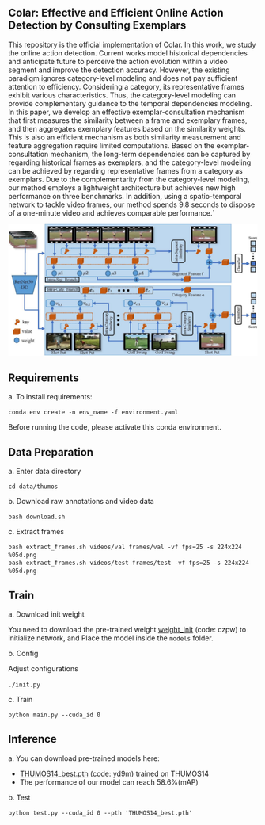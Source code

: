 ## Colar: Effective and Efficient Online Action Detection by Consulting Exemplars

This repository is the official implementation of Colar. In this work, we study the online action detection. Current works model historical dependencies and anticipate future to perceive the action evolution within a video segment and improve the detection accuracy. However, the existing paradigm ignores category-level modeling and does not pay sufficient attention to efficiency. Considering a category, its representative frames exhibit various characteristics. Thus, the category-level modeling can provide complementary guidance to the temporal dependencies modeling. In this paper, we develop an effective exemplar-consultation mechanism that first measures the similarity between a frame and exemplary frames, and then aggregates exemplary features based on the similarity weights. This is also an efficient mechanism as both similarity measurement and feature aggregation require limited computations. Based on the exemplar-consultation mechanism, the long-term dependencies can be captured by regarding historical frames as exemplars, and the category-level modeling can be achieved by regarding representative frames from a category as exemplars. Due to the complementarity from the category-level modeling, our method employs a lightweight architecture but achieves new high performance on three benchmarks. In addition, using a spatio-temporal network to tackle video frames, our method spends 9.8 seconds to dispose of a one-minute video and achieves comparable performance.` 

![Illustrating the architecture of the proposed I2Sim](framework.jpg)


## Requirements

a. To install requirements:

```setup
conda env create -n env_name -f environment.yaml
```

Before running the code, please activate this conda environment.

## Data Preparation

a. Enter data directory

	cd data/thumos

b. Download raw annotations and video data

~~~~
bash download.sh
~~~~

c. Extract frames

```
bash extract_frames.sh videos/val frames/val -vf fps=25 -s 224x224 %05d.png
bash extract_frames.sh videos/test frames/test -vf fps=25 -s 224x224 %05d.png
```

## Train 

a. Download  init weight 

You need to download the pre-trained weight [weight_init](https://pan.baidu.com/s/1rj5RfzZjmFYnAVpjGvAYVw) (code: czpw) to initialize network, and Place the model inside the `models` folder.

b. Config

Adjust configurations

`./init.py`

c. Train

```train
python main.py --cuda_id 0
```
## Inference

a. You can download pre-trained models here:

- [THUMOS14_best.pth](https://pan.baidu.com/s/1k8P2lUWLN3t6r2JUSSZb9Q) (code: yd9m) trained on THUMOS14  
- The performance of our model can reach 58.6%(mAP) 

b. Test

```eval
python test.py --cuda_id 0 --pth 'THUMOS14_best.pth' 
```

